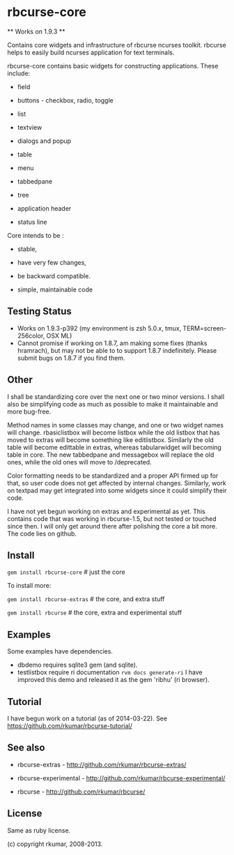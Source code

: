 # rbcurse-core

** Works on 1.9.3 **

Contains core widgets and infrastructure of rbcurse ncurses toolkit. rbcurse helps to easily build
ncurses application for text terminals.

rbcurse-core contains basic widgets for constructing applications.  These include:

* field

* buttons - checkbox, radio, toggle

* list

* textview

* dialogs and popup

* table

* menu

* tabbedpane

* tree

* application header

* status line

Core intends to be : 

   * stable, 

   * have very few changes, 

   * be backward compatible.

   * simple, maintainable code

## Testing Status

   * Works on 1.9.3-p392  (my environment is zsh 5.0.x, tmux, TERM=screen-256color, OSX ML)  
   * Cannot promise if working on 1.8.7, am making some fixes (thanks hramrach), but may not be able to to
     support 1.8.7 indefinitely. Please submit bugs on 1.8.7 if you find them.

## Other 

I shall be standardizing core over the next one or two minor versions. I shall also be simplifying code as much as possible to make it maintainable and more bug-free.

Method names in some classes may change, and one or two widget names will change. rbasiclistbox will become listbox while the old listbox that has moved to extras will become something like editlistbox. Similarly the old table will become edittable in extras, whereas tabularwidget will becoming table in core.
The new tabbedpane and messagebox will replace the old ones, while the old ones will move to /deprecated.

Color formatting needs to be standardized and a proper API firmed up for that, so user code does not get affected by internal changes. Similarly, work on textpad may get integrated into some widgets since it could simplify their code.

I have not yet begun working on extras and experimental as yet. This contains code that was working
in rbcurse-1.5, but not tested or touched since then. I will only get around there after polishing
the core a bit more. The code lies on github.

## Install

   `gem install rbcurse-core`        # just the core

   To install more:

   `gem install rbcurse-extras`        # the core, and extra stuff

   `gem install rbcurse`             # the core, extra and experimental stuff

## Examples

   Some examples have dependencies.

   * dbdemo requires sqlite3 gem (and sqlite).
   * testlistbox require ri documentation 
      `rvm docs generate-ri`
     I have improved this demo and released it as the gem 'ribhu' (ri browser).

## Tutorial

I have begun work on a tutorial (as of 2014-03-22). See <https://github.com/rkumar/rbcurse-tutorial/>

## See also

* rbcurse-extras - <http://github.com/rkumar/rbcurse-extras/>

* rbcurse-experimental - <http://github.com/rkumar/rbcurse-experimental/>

* rbcurse - <http://github.com/rkumar/rbcurse/>

## License

  Same as ruby license.

  (c) copyright rkumar, 2008-2013.
